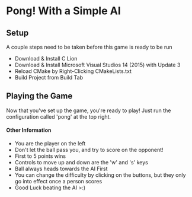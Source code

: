 # Pong! With a Simple AI

## Setup
A couple steps need to be taken before this game is ready to be run

* Download & Install C Lion
* Download & Install Microsoft Visual Studios 14 (2015) with Update 3
* Reload CMake by Right-Clicking CMakeLists.txt
* Build Project from Build Tab

## Playing the Game

Now that you've set up the game, you're ready to play!
Just run the configuration called 'pong' at the top right.

#### Other Information

* You are the player on the left
* Don't let the ball pass you, and try to score on the opponent!
* First to 5 points wins
* Controls to move up and down are the 'w' and 's' keys
* Ball always heads towards the AI First
* You can change the difficulty by clicking on the buttons, but they only go into effect once a person scores
* Good Luck beating the AI >:)
